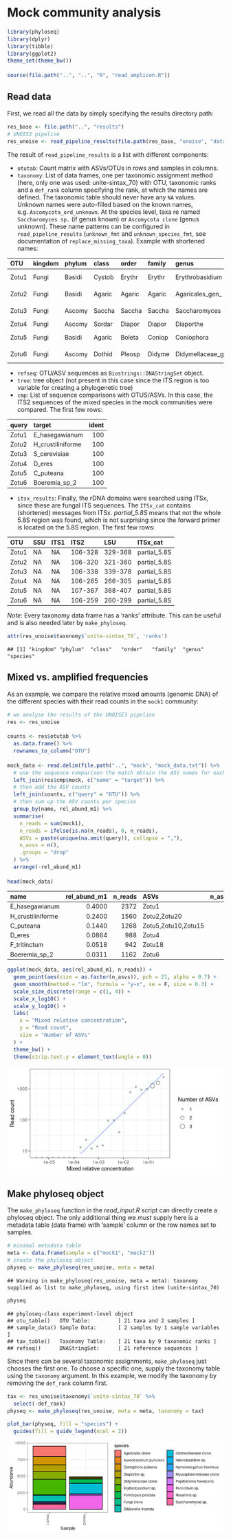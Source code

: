 
# Mock community analysis

``` r
library(phyloseq)
library(dplyr)
library(tibble)
library(ggplot2)
theme_set(theme_bw())

source(file.path("..", "..", "R", "read_amplicon.R"))
```

## Read data

First, we read all the data by simply specifying the results directory
path:

``` r
res_base <- file.path("..", "results")
# UNOIS3 pipeline
res_unoise <- read_pipeline_results(file.path(res_base, "unoise", "data"))
```

The result of `read_pipeline_results` is a list with different
components:

-   `otutab`: Count matrix with ASVs/OTUs in rows and samples in
    columns.
-   `taxonomy`: List of data frames, one per taxonomic assignment method
    (here, only one was used: unite-sintax_70) with OTU, taxonomic ranks
    and a `def_rank` column specifying the rank, at which the names are
    defined. The taxonomic table should never have any `NA` values.
    Unknown names were auto-filled based on the known names,
    e.g. `Ascomycota_ord_unknown`. At the species level, taxa re named
    `Saccharomyces sp.` (if genus known) or `Ascomycota clone` (genus
    unknown). These name patterns can be configured in
    `read_pipeline_results` (`unknown_fmt` and `unknown_species_fmt`,
    see documentation of `replace_missing_taxa`). Example with shortened
    names:

| OTU   | kingdom | phylum | class  | order  | family | genus            | species             | def_rank |
|:------|:--------|:-------|:-------|:-------|:-------|:-----------------|:--------------------|:---------|
| Zotu1 | Fungi   | Basidi | Cystob | Erythr | Erythr | Erythrobasidium  | Erythrobasidium sp. | genus    |
| Zotu2 | Fungi   | Basidi | Agaric | Agaric | Agaric | Agaricales_gen\_ | Agaricales clone    | order    |
| Zotu3 | Fungi   | Ascomy | Saccha | Saccha | Saccha | Saccharomyces    | Saccharomyces sp.   | genus    |
| Zotu4 | Fungi   | Ascomy | Sordar | Diapor | Diapor | Diaporthe        | Diaporthe sp.       | genus    |
| Zotu5 | Fungi   | Basidi | Agaric | Boleta | Coniop | Coniophora       | Coniophora puteana  | species  |
| Zotu6 | Fungi   | Ascomy | Dothid | Pleosp | Didyme | Didymellaceae_g  | Didymellaceae clone | family   |

-   `refseq`: OTU/ASV sequences as `Biostrings::DNAStringSet` object.
-   `tree`: tree object (not present in this case since the ITS region
    is too variable for creating a phylogenetic tree)
-   `cmp`: List of sequence comparisons with OTUS/ASVs. In this case,
    the ITS2 sequences of the mixed species in the mock communities were
    compared. The first few rows:

| query | target            | ident |
|:------|:------------------|------:|
| Zotu1 | E_hasegawianum    |   100 |
| Zotu2 | H_crustiliniforme |   100 |
| Zotu3 | S_cerevisiae      |   100 |
| Zotu4 | D_eres            |   100 |
| Zotu5 | C_puteana         |   100 |
| Zotu6 | Boeremia_sp_2     |   100 |

-   `itsx_results`: Finally, the rDNA domains were searched using ITSx,
    since these are fungal ITS sequences. The `ITSx_cat` contains
    (shortened) messages from ITSx. *partial_5.8S* means that not the
    whole 5.8S region was found, which is not surprising since the
    forward primer is located on the 5.8S region. The first few rows:

| OTU   | SSU | ITS1 | ITS2    | LSU     | ITSx_cat     |
|:------|:----|:-----|:--------|:--------|:-------------|
| Zotu1 | NA  | NA   | 106-328 | 329-368 | partial_5.8S |
| Zotu2 | NA  | NA   | 106-320 | 321-360 | partial_5.8S |
| Zotu3 | NA  | NA   | 106-338 | 339-378 | partial_5.8S |
| Zotu4 | NA  | NA   | 106-265 | 266-305 | partial_5.8S |
| Zotu5 | NA  | NA   | 107-367 | 368-407 | partial_5.8S |
| Zotu6 | NA  | NA   | 106-259 | 260-299 | partial_5.8S |

*Note*: Every taxonomy data frame has a ‘ranks’ attribute. This can be
useful and is also needed later by `make_phyloseq`.

``` r
attr(res_unoise$taxonomy$`unite-sintax_70`, 'ranks')
```

    ## [1] "kingdom" "phylum"  "class"   "order"   "family"  "genus"   "species"

## Mixed vs. amplified frequencies

As an example, we compare the relative mixed amounts (genomic DNA) of
the different species with their read counts in the `mock1` community:

``` r
# we analyse the results of the UNOISE3 pipeline
res <- res_unoise

counts <- res$otutab %>%
  as.data.frame() %>%
  rownames_to_column("OTU")

mock_data <- read.delim(file.path("..", "mock", "mock_data.txt")) %>%
  # use the sequence comparison the match obtain the ASV names for each species
  left_join(res$cmp$mock, c("name" = "target")) %>%
  # then add the ASV counts
  left_join(counts, c("query" = "OTU")) %>%
  # then sum up the ASV counts per species
  group_by(name, rel_abund_m1) %>%
  summarise(
    n_reads = sum(mock1),
    n_reads = ifelse(is.na(n_reads), 0, n_reads),
    ASVs = paste(unique(na.omit(query)), collapse = ","),
    n_asvs = n(),
    .groups = "drop"
  ) %>%
  arrange(-rel_abund_m1)

head(mock_data)
```

| name              | rel_abund_m1 | n_reads | ASVs                | n_asvs |
|:------------------|-------------:|--------:|:--------------------|-------:|
| E_hasegawianum    |       0.4000 |    2372 | Zotu1               |      1 |
| H_crustiliniforme |       0.2400 |    1560 | Zotu2,Zotu20        |      2 |
| C_puteana         |       0.1440 |    1268 | Zotu5,Zotu10,Zotu15 |      3 |
| D_eres            |       0.0864 |     988 | Zotu4               |      1 |
| F_tritinctum      |       0.0518 |     942 | Zotu18              |      1 |
| Boeremia_sp_2     |       0.0311 |    1162 | Zotu6               |      1 |

``` r
ggplot(mock_data, aes(rel_abund_m1, n_reads)) +
  geom_point(aes(size = as.factor(n_asvs)), pch = 21, alpha = 0.7) +
  geom_smooth(method = "lm", formula = "y~x", se = F, size = 0.3) +
  scale_size_discrete(range = c(1, 4)) +
  scale_x_log10() +
  scale_y_log10() +
  labs(
    x = "Mixed relative concentration",
    y = "Read count",
    size = "Number of ASVs"
  ) +
  theme_bw() +
  theme(strip.text.y = element_text(angle = 0))
```

![](example_files/figure-gfm/unnamed-chunk-7-1.png)<!-- -->

## Make phyloseq object

The `make_phyloseq` function in the *read_input.R* script can directly
create a phyloseq object. The only additional thing we *must* supply
here is a metadata table (data frame) with ‘sample’ column or the row
names set to samples.

``` r
# minimal metadata table
meta <- data.frame(sample = c("mock1", "mock2"))
# create the phyloseq object
physeq <- make_phyloseq(res_unoise, meta = meta)
```

    ## Warning in make_phyloseq(res_unoise, meta = meta): taxonomy supplied as list to make_phyloseq, using first item (unite-sintax_70)

``` r
physeq
```

    ## phyloseq-class experiment-level object
    ## otu_table()   OTU Table:         [ 21 taxa and 2 samples ]
    ## sample_data() Sample Data:       [ 2 samples by 1 sample variables ]
    ## tax_table()   Taxonomy Table:    [ 21 taxa by 9 taxonomic ranks ]
    ## refseq()      DNAStringSet:      [ 21 reference sequences ]

Since there can be several taxonomic assignments, `make_phyloseq` just
chooses the first one. To choose a specific one, supply the taxonomy
table using the `taxonomy` argument. In this example, we modify the
taxonomy by removing the `def_rank` column first.

``` r
tax <- res_unoise$taxonomy$`unite-sintax_70` %>%
  select(-def_rank)
physeq <- make_phyloseq(res_unoise, meta = meta, taxonomy = tax)
```

``` r
plot_bar(physeq, fill = "species") +
  guides(fill = guide_legend(ncol = 2))
```

![](example_files/figure-gfm/unnamed-chunk-10-1.png)<!-- -->
